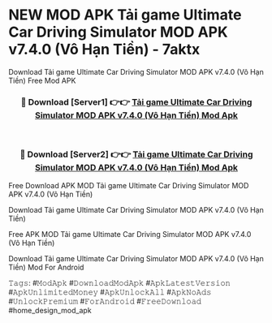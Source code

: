 # NEW MOD APK Tải game Ultimate Car Driving Simulator MOD APK v7.4.0 (Vô Hạn Tiền) - 7aktx
Download Tải game Ultimate Car Driving Simulator MOD APK v7.4.0 (Vô Hạn Tiền) Free Mod APK

<div align="center">
<h3>🔴 Download [Server1] 👉👉 <a href="https://apk-comot.site?title=Tải_game_Ultimate_Car_Driving_Simulator_MOD_APK_v7.4.0_(Vô_Hạn_Tiền)">Tải game Ultimate Car Driving Simulator MOD APK v7.4.0 (Vô Hạn Tiền) Mod Apk</a></h3><br>

<h3>🔴 Download [Server2] 👉👉 <a href="https://apk-comot.site?title=Tải_game_Ultimate_Car_Driving_Simulator_MOD_APK_v7.4.0_(Vô_Hạn_Tiền)">Tải game Ultimate Car Driving Simulator MOD APK v7.4.0 (Vô Hạn Tiền) Mod Apk</a></h3>
</div>


Free Download APK MOD Tải game Ultimate Car Driving Simulator MOD APK v7.4.0 (Vô Hạn Tiền)

Download Tải game Ultimate Car Driving Simulator MOD APK v7.4.0 (Vô Hạn Tiền) 

Free APK MOD Tải game Ultimate Car Driving Simulator MOD APK v7.4.0 (Vô Hạn Tiền) 

Download Tải game Ultimate Car Driving Simulator MOD APK v7.4.0 (Vô Hạn Tiền) Mod For Android

𝚃𝚊𝚐𝚜: #𝙼𝚘𝚍𝙰𝚙𝚔 #𝙳𝚘𝚠𝚗𝚕𝚘𝚊𝚍𝙼𝚘𝚍𝙰𝚙𝚔 #𝙰𝚙𝚔𝙻𝚊𝚝𝚎𝚜𝚝𝚅𝚎𝚛𝚜𝚒𝚘𝚗 #𝙰𝚙𝚔𝚄𝚗𝚕𝚒𝚖𝚒𝚝𝚎𝚍𝙼𝚘𝚗𝚎𝚢 #𝙰𝚙𝚔𝚄𝚗𝚕𝚘𝚌𝚔𝙰𝚕𝚕 #𝙰𝚙𝚔𝙽𝚘𝙰𝚍𝚜 #𝚄𝚗𝚕𝚘𝚌𝚔𝙿𝚛𝚎𝚖𝚒𝚞𝚖 #𝙵𝚘𝚛𝙰𝚗𝚍𝚛𝚘𝚒𝚍 #𝙵𝚛𝚎𝚎𝙳𝚘𝚠𝚗𝚕𝚘𝚊𝚍 #home_design_mod_apk